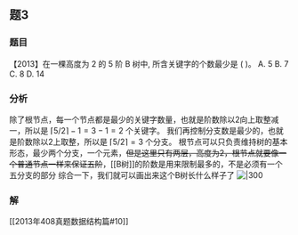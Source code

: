 ## 题3
### 题目
【2013】在一棵高度为 2 的 5 阶 B 树中, 所含关键字的个数最少是 ( )。 
A. 5 B. 7 C. 8 D. 14
### 分析
除了根节点，每一个节点都是最少的关键字数量，也就是阶数除以2向上取整减一，所以是 $\lceil 5/2 \rceil - 1 = 3 - 1 = 2$ 个关键字。
我们再控制分支数是最少的，也就是阶数除以2上取整，所以是 $\lceil 5/2 \rceil = 3$ 个分支。
根节点可以只负责维持树的基本形态，最少两个分支，一个元素，~~但是这里只有两层，高度为2，根节点就要像一个普通节点一样来保证五阶~~，[[B树]]的阶数是用来限制最多的，不是必须有一个五分支的部分
综合一下，我们就可以画出来这个B树长什么样子了
![|300](https://img.hwenyi.live/202411151244574.webp)
### 解
[[2013年408真题数据结构篇#10]]

